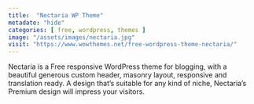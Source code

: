 ```yaml
---
title:  "Nectaria WP Theme"
metadate: "hide"
categories: [ free, wordpress, themes ]
image: "/assets/images/nectaria.jpg"
visit: "https://www.wowthemes.net/free-wordpress-theme-nectaria/"
---
```

Nectaria is a Free responsive WordPress theme for blogging, with a beautiful generous custom header, masonry layout, responsive and translation ready. A design that’s suitable for any kind of niche, Nectaria’s Premium design will impress your visitors.
